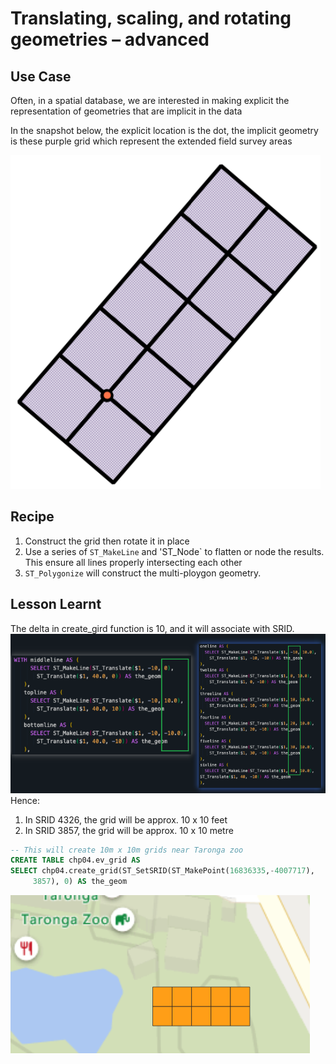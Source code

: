 # Translating, scaling, and rotating geometries – advanced
## Use Case
Often, in a spatial database, we are interested in making explicit the representation of geometries that are implicit in the data

In the snapshot below, the explicit location is the dot, the implicit geometry is these purple grid which represent the extended field survey areas 

![img](img/grids.png)

## Recipe
1. Construct the grid then rotate it in place
2. Use a series of `ST_MakeLine` and 'ST_Node` to flatten or node the results. This ensure all lines properly intersecting each other
3. `ST_Polygonize` will construct the multi-ploygon geometry.

## Lesson Learnt
The delta in create_gird function is 10, and it will associate with SRID. 
![img](img/unit.png)
Hence:
1. In SRID 4326, the grid will be approx. 10 x 10 feet
2. In SRID 3857, the grid will be approx. 10 x 10 metre
```sql
-- This will create 10m x 10m grids near Taronga zoo
CREATE TABLE chp04.ev_grid AS
SELECT chp04.create_grid(ST_SetSRID(ST_MakePoint(16836335,-4007717),
     3857), 0) AS the_geom
```     
![img](img/3857.png)

